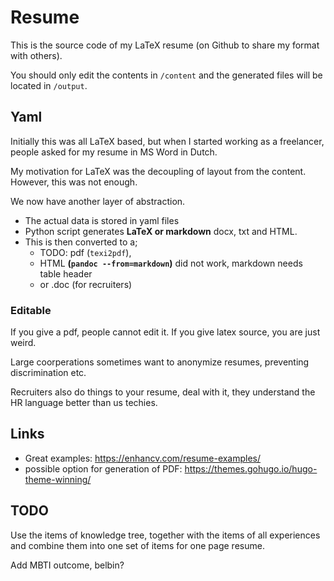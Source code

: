 # Resume

This is the source code of my LaTeX resume
(on Github to share my format with others).

You should only edit the contents in `/content`
and the generated files will be located in `/output`.

## Yaml

Initially this was all LaTeX based,
but when I started working as a freelancer,
people asked for my resume in MS Word in Dutch.

My motivation for LaTeX was the decoupling
of layout from the content.
However, this was not enough.

We now have another layer of abstraction.
+ The actual data is stored in yaml files
+ Python script generates **LaTeX or markdown** docx, txt and HTML.
+ This is then converted to a;
  - TODO: pdf (`texi2pdf`),
  - HTML **(`pandoc --from=markdown`)** did not work, markdown needs table header
  - or .doc (for recruiters)

### Editable
If you give a pdf, people cannot edit it.
If you give latex source, you are just weird.

Large coorperations sometimes want to anonymize resumes,
preventing discrimination etc.

Recruiters also do things to your resume, deal with it,
they understand the HR language better than us techies.

## Links

+ Great examples: https://enhancv.com/resume-examples/
+ possible option for generation of PDF: https://themes.gohugo.io/hugo-theme-winning/

## TODO

Use the items of knowledge tree,
together with the items of all experiences
and combine them into one set of items
for one page resume.

Add MBTI outcome, belbin?

